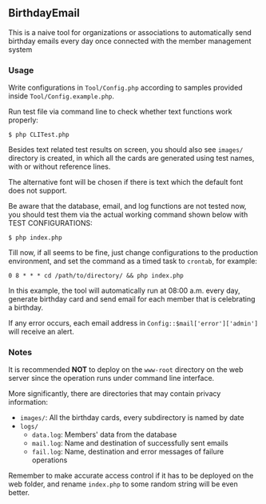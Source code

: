 ## BirthdayEmail
This is a naive tool for organizations or associations to automatically send birthday emails every day once connected with the member management system

### Usage
Write configurations in `Tool/Config.php` according to samples provided inside `Tool/Config.example.php`.

Run test file via command line to check whether text functions work properly:

```shell
$ php CLITest.php
```

Besides text related test results on screen, you should also see `images/` directory is created, in which all the cards are generated using test names, with or without reference lines.

The alternative font will be chosen if there is text which the default font does not support.

Be aware that the database, email, and log functions are not tested now, you should test them via the actual working command shown below with TEST CONFIGURATIONS:

```shell
$ php index.php
```

Till now, if all seems to be fine, just change configurations to the production environment, and set the command as a timed task to `crontab`, for example:

```
0 8 * * * cd /path/to/directory/ && php index.php
```

In this example, the tool will automatically run at 08:00 a.m. every day, generate birthday card and send email for each member that is celebrating a birthday.

If any error occurs, each email address in `Config::$mail['error']['admin']` will receive an alert.

### Notes
It is recommended **NOT** to deploy on the `www-root` directory on the web server since the operation runs under command line interface.

More significantly, there are directories that may contain privacy information:

- `images/`: All the birthday cards, every subdirectory is named by date
- `logs/`
  - `data.log`: Members' data from the database
  - `mail.log`: Name and destination of successfully sent emails
  - `fail.log`: Name, destination and error messages of failure operations

Remember to make accurate access control if it has to be deployed on the web folder, and rename `index.php` to some random string will be even better.
